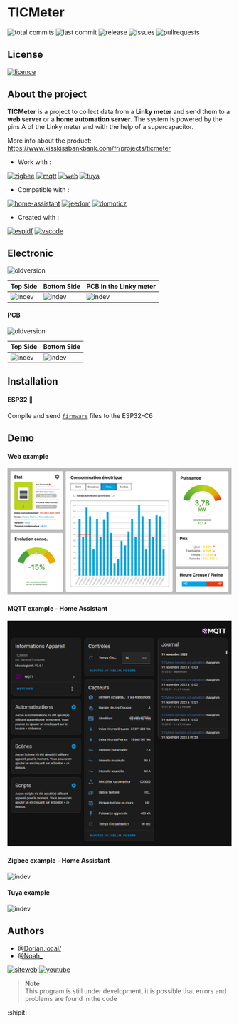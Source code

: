 # TICMeter

![total commits](https://img.shields.io/github/commit-activity/t/GammaTroniques/TICMeter?style=flat-square)
![last commit](https://img.shields.io/github/last-commit/GammaTroniques/TICMeter?style=flat-square)
![release](https://img.shields.io/github/v/release/GammaTroniques/TICMeter?style=flat-square)
![issues](https://img.shields.io/github/issues/GammaTroniques/TICMeter?style=flat-square)
![pullrequests](https://img.shields.io/github/issues-pr/GammaTroniques/TICMeter?style=flat-square)

## License

[![licence](https://img.shields.io/badge/License-CC_BY--NC_4.0-lightgrey.svg?style=for-the-badge)](https://creativecommons.org/licenses/by-nc/4.0/)

## About the project

**TICMeter** is a project to collect data from a **Linky meter** and send them to a **web server** or a **home automation server**. The system is powered by the pins A of the Linky meter and with the help of a supercapacitor.

More info about the product: https://www.kisskissbankbank.com/fr/projects/ticmeter

- Work with :

[![zigbee](https://img.shields.io/badge/zigbee-F22547?style=for-the-badge&logo=zigbee&logoColor=white)](https://en.wikipedia.org/wiki/Zigbee)
[![mqtt](https://img.shields.io/badge/mqtt-660066?style=for-the-badge&logo=mqtt&logoColor=white)](https://mqtt.org/)
[![web](https://img.shields.io/badge/web-0050C9?style=for-the-badge&logo=web&logoColor=white)](https://gammatroniques.fr/)
[![tuya](https://img.shields.io/badge/tuya-FF4800?style=for-the-badge&logo=tuya&logoColor=white)](https://www.tuya.com/)

- Compatible with :

[![home-assistant](https://img.shields.io/badge/home%20assistant-%2341BDF5.svg?style=for-the-badge&logo=home-assistant&logoColor=white)](https://www.home-assistant.io/)
[![jeedom](https://img.shields.io/badge/jeedom-94CA02?style=for-the-badge&logo=jeedom&logoColor=white)](https://www.jeedom.com/)
[![domoticz](https://img.shields.io/badge/domoticz-0078C1?style=for-the-badge&logo=domoticz&logoColor=white)](https://www.domoticz.com/)

- Created with : 

[![espidf](https://img.shields.io/badge/espressif%20idf-E7352C?style=for-the-badge&logo=espressif&logoColor=white)](https://github.com/espressif/esp-idf)
[![vscode](https://img.shields.io/badge/visual%20studio%20code-0078d7?style=for-the-badge&logo=visual-studio-code&logoColor=white)](https://www.espressif.com/)

## Electronic
![oldversion](https://shields.io/badge/-old%20version-critical?style=flat-square)

| Top Side | Bottom Side | PCB in the Linky meter |
|-----|-----|-----|
| ![indev](https://shields.io/badge/-in%20the%20next%20update-inactive?style=flat-square) | ![indev](https://shields.io/badge/-in%20the%20next%20update-inactive?style=flat-square) | ![indev](https://shields.io/badge/-in%20the%20next%20update-inactive?style=flat-square) | 

#### PCB
![oldversion](https://shields.io/badge/-old%20version-critical?style=flat-square)

| Top Side  | Bottom Side |
| ------------- | ------------- |
| ![indev](https://shields.io/badge/-in%20the%20next%20update-inactive?style=flat-square) | ![indev](https://shields.io/badge/-in%20the%20next%20update-inactive?style=flat-square) |

## Installation

#### ESP32 :satellite:
Compile and send [`firmware`](/esp32/src) files to the ESP32-C6

## Demo

#### Web example

![webpageimg](img/WebPage.png)

#### MQTT example - Home Assistant

![mqttexample](img/MQTT_Example.png)

#### Zigbee example - Home Assistant

![indev](https://shields.io/badge/-in%20the%20next%20update-inactive?style=flat-square)

#### Tuya example

![indev](https://shields.io/badge/-in%20the%20next%20update-inactive?style=flat-square)

## Authors

- [@Dorian.local/](https://github.com/xmow49)
- [@Noah_](https://github.com/NoahJst)

[![siteweb](https://img.shields.io/badge/GammaTroniques-EE6B00?style=for-the-badge&logoColor=white)](https://gammatroniques.fr/)
[![youtube](https://img.shields.io/youtube/channel/subscribers/UCnUqy6VAEgcNR745mNsyTHg?style=for-the-badge&logo=youtube&label=YouTube&labelColor=FF0000&color=333333)](https://www.youtube.com/gammatroniques)

>__Note__  
This program is still under development, it is possible that errors and problems are found in the code

:shipit:
